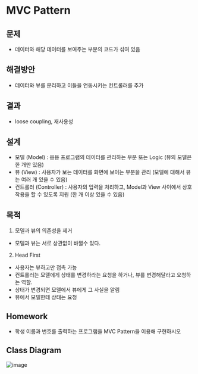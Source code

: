 # MVC Pattern  

## 문제 
- 데이터와 해당 데이터를 보여주는 부분의 코드가 섞여 있음  

## 해결방안  
- 데이터와 뷰를 분리하고 이들을 연동시키는 컨트롤러를 추가  

## 결과  
- loose coupling, 재사용성  

## 설계  
- 모델 (Model) : 응용 프로그램의 데이터를 관리하는 부분 또는 Logic (뷰의 모델은 한 개만 있음)  
- 뷰 (View) : 사용자가 보는 데이터를 화면에 보이는 부분을 관리 (모델에 대해서 뷰는 여러 개 있을 수 있음)  
- 컨트롤러 (Controller) : 사용자의 입력을 처리하고, Model과 View 사이에서 상호 작용을 할 수 있도록 지원 (한 개 이상 있을 수 있음)  

## 목적  
1. 모델과 뷰의 의존성을 제거  
  - 모델과 뷰는 서로 상관없이 바뀔수 있다.  
2. Head First  
  - 사용자는 뷰하고만 접촉 가능  
  - 컨트롤러는 모델에게 상태를 변경하라는 요청을 하거나, 뷰를 변경해달라고 요청하는 역할.  
  - 상태가 변경되면 모델에서 뷰에게 그 사실을 알림  
  - 뷰에서 모델한테 상태는 요청  

## Homework  
- 학생 이름과 번호를 출력하는 프로그램을 MVC Pattern을 이용해 구현하시오  

## Class Diagram  
![image](https://user-images.githubusercontent.com/32921115/101979345-bf301c80-3c9f-11eb-9efc-0cdd9ba86ee3.png)


